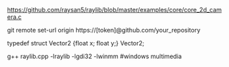 https://github.com/raysan5/raylib/blob/master/examples/core/core_2d_camera.c  
  
git remote set-url origin https://[token]@github.com/your_repository  
  
typedef struct Vector2 {float x; float y;} Vector2;  
   
g++ raylib.cpp -lraylib -lgdi32 -lwinmm #windows multimedia
